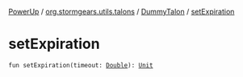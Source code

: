 [PowerUp](../../index.md) / [org.stormgears.utils.talons](../index.md) / [DummyTalon](index.md) / [setExpiration](./set-expiration.md)

# setExpiration

`fun setExpiration(timeout: `[`Double`](https://kotlinlang.org/api/latest/jvm/stdlib/kotlin/-double/index.html)`): `[`Unit`](https://kotlinlang.org/api/latest/jvm/stdlib/kotlin/-unit/index.html)